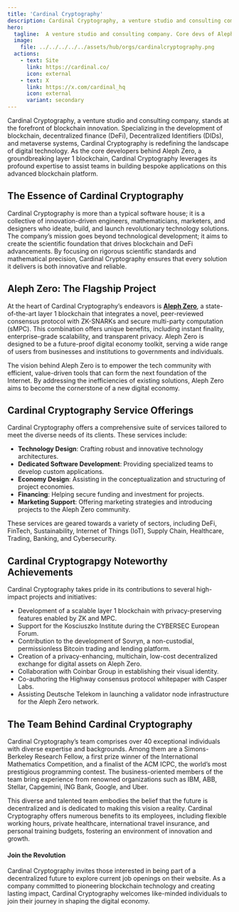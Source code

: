 ```yaml
---
title: 'Cardinal Cryptography'
description: Cardinal Cryptography, a venture studio and consulting company, stands at the forefront of blockchain innovation.
hero:
  tagline:  A venture studio and consulting company. Core devs of Aleph Zero.
  image: 
    file: ../../../../../assets/hub/orgs/cardinalcryptography.png
  actions:
    - text: Site
      link: https://cardinal.co/
      icon: external
    - text: X
      link: https://x.com/cardinal_hq
      icon: external
      variant: secondary
---
```


Cardinal Cryptography, a venture studio and consulting company, stands at the forefront of blockchain innovation. Specializing in the development of blockchain, decentralized finance (DeFi), Decentralized Identifiers (DIDs), and metaverse systems, Cardinal Cryptography is redefining the landscape of digital technology. As the core developers behind Aleph Zero, a groundbreaking layer 1 blockchain, Cardinal Cryptography leverages its profound expertise to assist teams in building bespoke applications on this advanced blockchain platform.

## The Essence of Cardinal Cryptography
Cardinal Cryptography is more than a typical software house; it is a collective of innovation-driven engineers, mathematicians, marketers, and designers who ideate, build, and launch revolutionary technology solutions. The company’s mission goes beyond technological development; it aims to create the scientific foundation that drives blockchain and DeFi advancements. By focusing on rigorous scientific standards and mathematical precision, Cardinal Cryptography ensures that every solution it delivers is both innovative and reliable.

## Aleph Zero: The Flagship Project
At the heart of Cardinal Cryptography’s endeavors is [**Aleph Zero**](https://dablock.com/dapps/aleph-zero/), a state-of-the-art layer 1 blockchain that integrates a novel, peer-reviewed consensus protocol with ZK-SNARKs and secure multi-party computation (sMPC). This combination offers unique benefits, including instant finality, enterprise-grade scalability, and transparent privacy. Aleph Zero is designed to be a future-proof digital economy toolkit, serving a wide range of users from businesses and institutions to governments and individuals.

The vision behind Aleph Zero is to empower the tech community with efficient, value-driven tools that can form the next foundation of the Internet. By addressing the inefficiencies of existing solutions, Aleph Zero aims to become the cornerstone of a new digital economy.

## Cardinal Cryptography Service Offerings
Cardinal Cryptography offers a comprehensive suite of services tailored to meet the diverse needs of its clients. These services include:

- **Technology Design**: Crafting robust and innovative technology architectures.
- **Dedicated Software Development**: Providing specialized teams to develop custom applications.
- **Economy Design**: Assisting in the conceptualization and structuring of project economies.
- **Financing**: Helping secure funding and investment for projects.
- **Marketing Support**: Offering marketing strategies and introducing projects to the Aleph Zero community.

These services are geared towards a variety of sectors, including DeFi, FinTech, Sustainability, Internet of Things (IoT), Supply Chain, Healthcare, Trading, Banking, and Cybersecurity.

## Cardinal Cryptograpgy Noteworthy Achievements
Cardinal Cryptography takes pride in its contributions to several high-impact projects and initiatives:
- Development of a scalable layer 1 blockchain with privacy-preserving features enabled by ZK and MPC.
- Support for the Kosciuszko Institute during the CYBERSEC European Forum.
- Contribution to the development of Sovryn, a non-custodial, permissionless Bitcoin trading and lending platform.
- Creation of a privacy-enhancing, multichain, low-cost decentralized exchange for digital assets on Aleph Zero.
- Collaboration with Coinbar Group in establishing their visual identity.
- Co-authoring the Highway consensus protocol whitepaper with Casper Labs.
- Assisting Deutsche Telekom in launching a validator node infrastructure for the Aleph Zero network.

## The Team Behind Cardinal Cryptography
Cardinal Cryptography’s team comprises over 40 exceptional individuals with diverse expertise and backgrounds. Among them are a Simons-Berkeley Research Fellow, a first prize winner of the International Mathematics Competition, and a finalist of the ACM ICPC, the world’s most prestigious programming contest. The business-oriented members of the team bring experience from renowned organizations such as IBM, ABB, Stellar, Capgemini, ING Bank, Google, and Uber.

This diverse and talented team embodies the belief that the future is decentralized and is dedicated to making this vision a reality. Cardinal Cryptography offers numerous benefits to its employees, including flexible working hours, private healthcare, international travel insurance, and personal training budgets, fostering an environment of innovation and growth.

#### Join the Revolution
Cardinal Cryptography invites those interested in being part of a decentralized future to explore current job openings on their website. As a company committed to pioneering blockchain technology and creating lasting impact, Cardinal Cryptography welcomes like-minded individuals to join their journey in shaping the digital economy.
